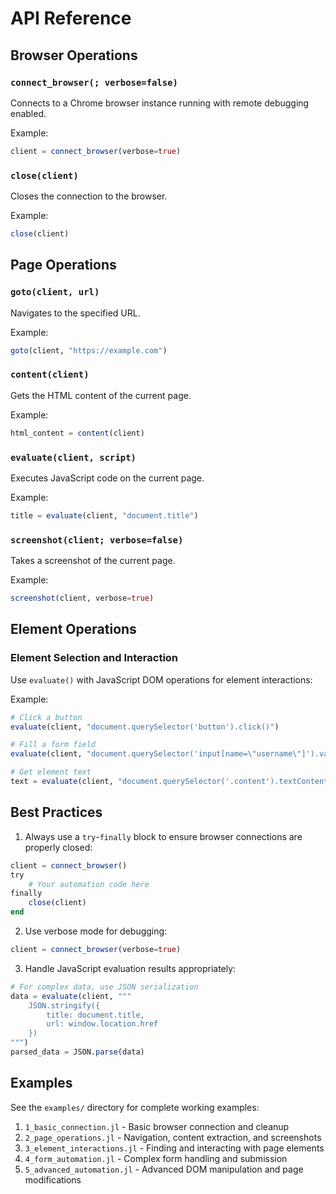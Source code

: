 # API Reference

## Browser Operations
### `connect_browser(; verbose=false)`
Connects to a Chrome browser instance running with remote debugging enabled.

Example:
```julia
client = connect_browser(verbose=true)
```

### `close(client)`
Closes the connection to the browser.

Example:
```julia
close(client)
```

## Page Operations
### `goto(client, url)`
Navigates to the specified URL.

Example:
```julia
goto(client, "https://example.com")
```

### `content(client)`
Gets the HTML content of the current page.

Example:
```julia
html_content = content(client)
```

### `evaluate(client, script)`
Executes JavaScript code on the current page.

Example:
```julia
title = evaluate(client, "document.title")
```

### `screenshot(client; verbose=false)`
Takes a screenshot of the current page.

Example:
```julia
screenshot(client, verbose=true)
```

## Element Operations
### Element Selection and Interaction
Use `evaluate()` with JavaScript DOM operations for element interactions:

Example:
```julia
# Click a button
evaluate(client, "document.querySelector('button').click()")

# Fill a form field
evaluate(client, "document.querySelector('input[name=\"username\"]').value = 'John'")

# Get element text
text = evaluate(client, "document.querySelector('.content').textContent")
```

## Best Practices
1. Always use a `try`-`finally` block to ensure browser connections are properly closed:
```julia
client = connect_browser()
try
    # Your automation code here
finally
    close(client)
end
```

2. Use verbose mode for debugging:
```julia
client = connect_browser(verbose=true)
```

3. Handle JavaScript evaluation results appropriately:
```julia
# For complex data, use JSON serialization
data = evaluate(client, """
    JSON.stringify({
        title: document.title,
        url: window.location.href
    })
""")
parsed_data = JSON.parse(data)
```

## Examples
See the `examples/` directory for complete working examples:

1. `1_basic_connection.jl` - Basic browser connection and cleanup
2. `2_page_operations.jl` - Navigation, content extraction, and screenshots
3. `3_element_interactions.jl` - Finding and interacting with page elements
4. `4_form_automation.jl` - Complex form handling and submission
5. `5_advanced_automation.jl` - Advanced DOM manipulation and page modifications
